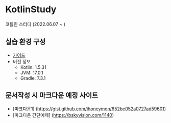 # KotlinStudy
코틀린 스터디 (2022.06.07 ~ )

## 실습 환경 구성
 - <a href="https://github.com/CodingBakery/KotlinStudy/blob/main/playground/README.md">가이드</a>
 - 버전 정보
    - Kotlin: 1.5.31
    - JVM: 17.0.1
    - Gradle: 7.3.1

## 문서작성 시 마크다운 예정 사이트
- [마크다운1] (https://gist.github.com/ihoneymon/652be052a0727ad59601)
- [마크다운 간단예제] (https://bskyvision.com/1140)
